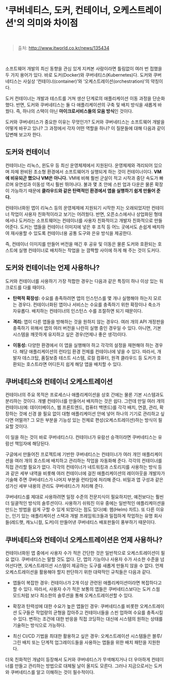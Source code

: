 # '쿠버네티스, 도커, 컨테이너, 오케스트레이션'의 의미와 차이점

<br/>

> 출처: http://www.itworld.co.kr/news/135434

<br/>

소프트웨어 개발의 최신 동향을 관심 있게 지켜본 사람이라면 틀림없이 여러 번 접했을 두 가지 용어가 있다. 바로 도커(Docker)와 쿠버네티스(Kubernetes)다.
도커와 쿠버네티스는 사실상 ‘컨테이너(container)’와 ‘오케스트레이션(orchestration)’의 약칭이다.

도커 컨테이너는 개발과 테스트를 거쳐 생산 단계로의 애플리케이션 이동 과정을 단순화했다.
반면, 도커와 쿠버네티스는 둘 다 애플리케이션의 구축 및 배치 방식을 새롭게 바꿨다.
즉, 하나의 스택이 아닌 **마이크로서비스들의 모음 방식**인 것이다.

도커와 쿠버네티스가 중요한 이유는 무엇인가? 도커와 쿠버네티스는 소프트웨어 개발을 어떻게 바꾸고 있나? 그 과정에서 각자 어떤 역할을 하나? 이 질문들에 대해 다음과 같이 답변해 보고자 한다.

## 도커와 컨테이너

컨테이너는 리눅스, 윈도우 등 최신 운영체제에서 지원된다.
운영체제와 격리되어 있으며 자체 완비된 초소형 환경에서 소프트웨어가 실행되게 하는 것이 컨테이너이다.
**VM에 비유되곤 했으나 VM은 아니다.** VM에 비해 훨씬 군살이 적고 시작과 중단 속도가 빠르며 유연성과 이동성 역시 훨씬 뛰어나다.
불과 몇 초 안에 스핀 업과 다운은 물론 확장이 가능하기 때문에 **클라우드와 같은 탄력적인 환경에서 앱을 실행하기 쉽게 만들어 준다.**

컨테이너화된 앱이 리눅스 등의 운영체제에 지원되기 시작한 지는 오래되었지만 컨테이너 작업이 사용자 친화적이라고 보기는 어려웠다.
반면, 오픈소스에서나 상업화된 형태에서나 도커라는 소프트웨어는 컨테이너를 사용자 친화적이고 개발자 친화적으로 만들어준다.
도커는 앱들을 컨테이너 이미지에 넣은 후 조직 등 어느 곳에서도 손쉽게 배치하여 재사용할 수 있도록 컨테이너용 공통 도구와 은유 방식을 제공한다.

즉, 컨테이너 이미지를 만들어 버전을 매긴 후 공유 및 이동은 물론 도커와 호환되는 호스트에 실행 컨테이너로 배치하는 작업을 눈 깜짝할 사이에 하게 해 주는 것이 도커다.

## 도커와 컨테이너는 언제 사용하나?

도커와 컨테이너를 사용하기 가장 적합한 경우는 다음과 같은 특징이 하나 이상 있는 워크로드를 다룰 때이다.

- **탄력적 확장성:** 수요를 충족하려면 앱의 인스턴스를 몇 개나 실행해야 하는지 모르는 경우다. 컨테이너화된 앱이나 서비스는 수요를 충족하기 위한 확장이나 축소가 자유롭다. 배치하는 컨테이너의 인스턴스 수를 조절하면 되기 때문이다.

- **격리:** 앱이 다른 앱들을 방해하는 것을 원하지 않는 경우다. 여러 개의 API 개정판을 충족하기 위해서 앱의 여러 버전을 나란히 실행 중인 경우일 수 있다. 아니면, 기본 시스템을 깨끗하게 유지하고 싶은 경우(언제나 좋은 생각)이다.

- **이동성:** 다양한 환경에서 이 앱을 실행해야 하고 각각의 설정을 재현해야 하는 경우다. 해당 애플리케이션의 런타임 환경 전체를 컨테이너에 넣을 수 있다. 따라서, 개발자 데스크탑, 품질보증 테스트 시스템, 로컬 컴퓨터, 원격 클라우드 등 도커가 호환되는 호스트라면 어디든지 쉽게 해당 앱을 배치할 수 있다.

## 쿠버네티스와 컨테이너 오케스트레이션

컨테이너의 주요 목적은 프로세스나 애플리케이션을 상호 간에는 물론 기본 시스템과도 분리하는 것이다.
개별 컨테이너를 만들어서 배치하는 것은 쉽다.
그런데 만일 여러 개의 컨테이너(예: 데이터베이스, 웹 프론트엔드, 컴퓨터 백엔드)를 각각 배치, 연결, 관리, 확장하는 것에 신경 쓸 필요 없이 대형 애플리케이션 안에 넣어 하나의 기기로 관리하고 싶다면 어떨까?
그 모든 부분을 기능성 있는 전체로 편성(오케스트레이션)하는 방식이 필요할 것이다.

이 일을 하는 것이 바로 쿠버네티스다. 컨테이너가 유람선 승객이라면 쿠버네티스는 유람선 책임자에 해당된다.

구글에서 만들어진 프로젝트에 기반한 쿠버네티스는 컨테이너가 여러 개인 애플리케이션을 여러 개의 호스트에 배치하고 관리하는 작업을 자동화해 준다.
각각의 컨테이너를 직접 관리할 필요가 없다.
각각의 컨테이너가 네트워킹과 스토리지를 사용하는 방식 등과 같은 세부 내역을 비롯해 여러 컨테이너에 걸친 애플리케이션의 레이아웃을 개발자가 기술해 주면 쿠버네티스가 나머지 부분을 런타임에 처리해 준다.
비밀과 앱 구성과 같은 성가신 세부 내용의 관리도 쿠버네티스가 처리해 준다.

쿠버네티스를 제대로 사용하려면 일정 수준의 전문지식이 필요하지만, 예전보다는 훨씬 더 일괄적인 방식의 솔루션이다.
사용하기 쉬워진 이유 중에는 일반적인 애플리케이션을 만드는 방법을 쉽게 구할 수 있게 되었다는 점도 있다(예: 헴(Helm) 차트).
또 다른 이유는, 인기 있는 애플리케이션 스택과 개발 프레임워크들과 밀접하게 작업하는 유명 회사들(레드햇, 캐노니컬, 도커)이 만들어낸 쿠버네티스 배포판들이 풍부하기 때문이다.

## 쿠버네티스와 컨테이너 오케스트레이션은 언제 사용하나?

컨테이너화된 앱 중에서 사용자 수가 적은 간단한 것은 일반적으로 오케스트레이션이 필요 없다.
쿠버네티스는 말할 것도 없다.
단, 앱의 기능이나 사용자 수가 사소한 수준을 넘어선다면, 오케스트레이션 시스템이 제공하는 도구를 새롭게 만들지 않을 수 없다.
언제 오케스트레이션을 활용해야 할지 판단하기 위한 대략적인 규칙들은 다음과 같다.

- 앱들이 복잡한 경우: 컨테이너가 2개 이상 관련된 애플리케이션이라면 복잡하다고 할 수 있다. 따라서, 사용자 수가 적은 보통의 앱들은 쿠버네티스보다는 도커 스웜 모드처럼 보다 최소한의 솔루션을 통해 오케스트레이션할 수 있다.

- 확장과 탄력성에 대한 수요가 높은 앱들인 경우: 쿠버네티스를 비롯한 오케스트레이션 도구들은 작업량의 균형을 잡아주고 컨테이너들을 스핀 업하여 수요를 충족시킬 수 있다. 변하는 조건에 대한 반응을 직접 코딩하는 대신에 시스템의 원하는 상태를 기술하는 방식으로 가능하다.

- 최신 CI/CD 기법을 최대한 활용하고 싶은 경우: 오케스트레이션 시스템들은 블루/그린 배치 또는 단계적 업그레이드들을 사용하는 앱들을 위한 배치 패턴을 지원한다.

더욱 친화적인 개념이 등장해서 도커와 쿠버네티스가 무색해지거나 더 우아하게 컨테이너를 만들고 관리하는 방법으로 대체될 날이 올지도 모른다.
그러나 지금으로서는 도커와 쿠버네티스를 알고 이해하는 것이 필수적이다.

